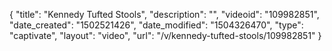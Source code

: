 {
    "title": "Kennedy Tufted Stools",
    "description": "",
    "videoid": "109982851",
    "date_created": "1502521426",
    "date_modified": "1504326470",
    "type": "captivate",
    "layout": "video",
    "url": "\/v\/kennedy-tufted-stools\/109982851"
}